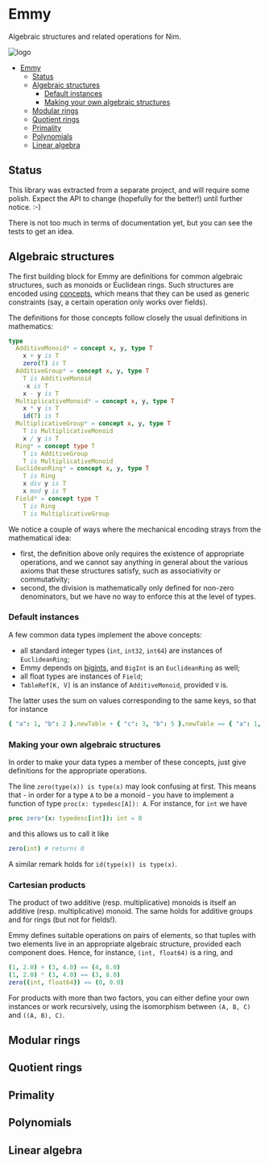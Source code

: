 # Emmy

Algebraic structures and related operations for Nim.

![logo](https://raw.githubusercontent.com/unicredit/emmy/master/emmy.png)

<!-- TOC depthFrom:1 depthTo:6 withLinks:1 updateOnSave:1 orderedList:0 -->

- [Emmy](#emmy)
	- [Status](#status)
	- [Algebraic structures](#algebraic-structures)
		- [Default instances](#default-instances)
		- [Making your own algebraic structures](#making-your-own-algebraic-structures)
	- [Modular rings](#modular-rings)
	- [Quotient rings](#quotient-rings)
	- [Primality](#primality)
	- [Polynomials](#polynomials)
	- [Linear algebra](#linear-algebra)

<!-- /TOC -->

## Status

This library was extracted from a separate project, and will require some
polish. Expect the API to change (hopefully for the better!) until further
notice. :-)

There is not too much in terms of documentation yet, but you can see the tests
to get an idea.

## Algebraic structures

The first building block for Emmy are definitions for common algebraic
structures, such as monoids or Euclidean rings. Such structures are encoded
using [concepts](http://nim-lang.org/docs/manual.html#generics-concepts),
which means that they can be used as generic constraints (say, a certain
operation only works over fields).

The definitions for those concepts follow closely the usual definitions in
mathematics:

```nim
type
  AdditiveMonoid* = concept x, y, type T
    x + y is T
    zero(T) is T
  AdditiveGroup* = concept x, y, type T
    T is AdditiveMonoid
    -x is T
    x - y is T
  MultiplicativeMonoid* = concept x, y, type T
    x * y is T
    id(T) is T
  MultiplicativeGroup* = concept x, y, type T
    T is MultiplicativeMonoid
    x / y is T
  Ring* = concept type T
    T is AdditiveGroup
    T is MultiplicativeMonoid
  EuclideanRing* = concept x, y, type T
    T is Ring
    x div y is T
    x mod y is T
  Field* = concept type T
    T is Ring
    T is MultiplicativeGroup
```

We notice a couple of ways where the mechanical encoding strays from the
mathematical idea:

* first, the definition above only requires the existence of appropriate
  operations, and we cannot say anything in general about the various axioms
  that these structures satisfy, such as associativity or commutativity;
* second, the division is mathematically only defined for non-zero
  denominators, but we have no way to enforce this at the level of types.

### Default instances

A few common data types implement the above concepts:

* all standard integer types (`int`, `int32`, `int64`) are instances of
  `EuclideanRing`;
* Emmy depends on [bigints](https://github.com/def-/nim-bigints), and
  `BigInt` is an `EuclideanRing` as well;
* all float types are instances of `Field`;
* `TableRef[K, V]` is an instance of `AdditiveMonoid`, provided `V` is.

The latter uses the sum on values corresponding to the same keys, so that for
instance

```nim
{ "a": 1, "b": 2 }.newTable + { "c": 3, "b": 5 }.newTable == { "a": 1, "c": 3, "b": 7 }.newTable
```

### Making your own algebraic structures

In order to make your data types a member of these concepts, just give
definitions for the appropriate operations.

The line `zero(type(x)) is type(x)` may look confusing at first. This means
that - in order for a type `A` to be a monoid - you have to implement a function
of type `proc(x: typedesc[A]): A`. For instance, for `int` we have

```nim
proc zero*(x: typedesc[int]): int = 0
```

and this allows us to call it like

```nim
zero(int) # returns 0
```

A similar remark holds for `id(type(x)) is type(x)`.

### Cartesian products

The product of two additive (resp. multiplicative) monoids is itself an
additive (resp. multiplicative) monoid. The same holds for additive
groups and for rings (but not for fields!).

Emmy defines suitable operations on pairs of elements, so that tuples with
two elements live in an appropriate algebraic structure, provided each
component does. Hence, for instance, `(int, float64)` is a ring, and

```nim
(1, 2.0) + (3, 4.0) == (4, 6.0)
(1, 2.0) * (3, 4.0) == (3, 8.0)
zero((int, float64)) == (0, 0.0)
```

For products with more than two factors, you can either define your own
instances or work recursively, using the isomorphism between `(A, B, C)` and
`((A, B), C)`.

## Modular rings

## Quotient rings

## Primality

## Polynomials

## Linear algebra